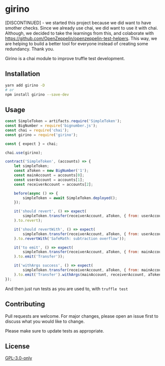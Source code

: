 # girino

[DISCONTINUED] - we started this project because we did want to have smother checks. Since we already use chai, we did want to use it with chai. Although, we decided to take the learnings from this, and colaborate with https://github.com/OpenZeppelin/openzeppelin-test-helpers. This way, we are helping to build a better tool for everyone instead of creating some redundancy. Thank you.

Girino is a chai module to improve truffle test development.

## Installation

```bash
yarn add girino -D
# or
npm install girino --save-dev
```

## Usage

```javascript
const SimpleToken = artifacts.require('SimpleToken');
const BigNumber = require('bignumber.js');
const chai = require('chai');
const girino = require('girino');

const { expect } = chai;

chai.use(girino);

contract('SimpleToken', (accounts) => {
    let simpleToken;
    const aToken = new BigNumber('1');
    const mainAccount = accounts[0];
    const userAccount = accounts[1];
    const receiverAccount = accounts[2];

    before(async () => {
        simpleToken = await SimpleToken.deployed();
    });

    it('should revert', () => expect(
        simpleToken.transfer(receiverAccount, aToken, { from: userAccount }),
    ).to.revert);

    it('should revertWith', () => expect(
        simpleToken.transfer(receiverAccount, aToken, { from: userAccount }),
    ).to.revertWith('SafeMath: subtraction overflow'));

    it('to emit', () => expect(
        simpleToken.transfer(receiverAccount, aToken, { from: mainAccount }),
    ).to.emit('Transfer'));

    it('withArgs success', () => expect(
        simpleToken.transfer(receiverAccount, aToken, { from: mainAccount }),
    ).to.emit('Transfer').withArgs(mainAccount, receiverAccount, aToken));
});

```

And then just run tests as you are used to, with `truffle test`

## Contributing
Pull requests are welcome. For major changes, please open an issue first to discuss what you would like to change.

Please make sure to update tests as appropriate.

## License
[GPL-3.0-only](LICENSE)
